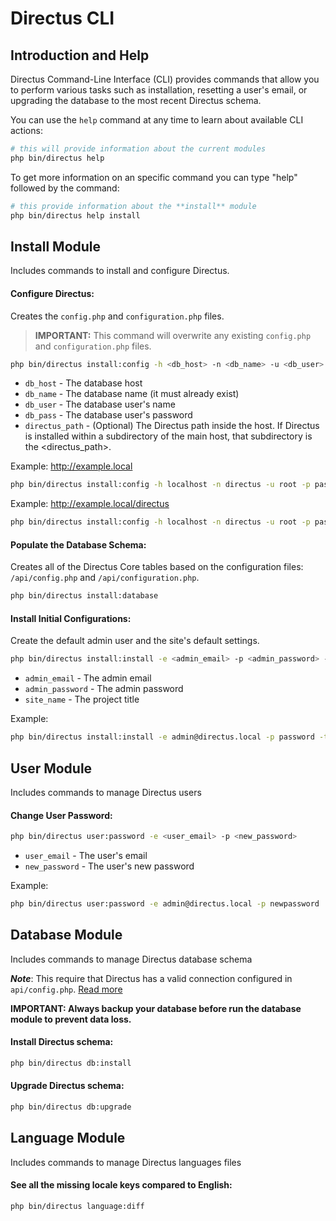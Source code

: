 # Directus CLI

## Introduction and Help
Directus Command-Line Interface (CLI) provides commands that allow you to perform various tasks such as installation, resetting a user's email, or upgrading the database to the most recent Directus schema.

You can use the `help` command at any time to learn about available CLI actions:

```bash
# this will provide information about the current modules
php bin/directus help
```

To get more information on an specific command you can type "help" followed by the command:

```bash
# this provide information about the **install** module
php bin/directus help install
```

## Install Module
Includes commands to install and configure Directus.

#### Configure Directus:
Creates the `config.php` and `configuration.php` files.

> **IMPORTANT:** This command will overwrite any existing `config.php` and `configuration.php` files.

```bash
php bin/directus install:config -h <db_host> -n <db_name> -u <db_user> -p <db_pass> -d <directus_path>
```

* `db_host` - The database host
* `db_name` - The database name (it must already exist)
* `db_user` - The database user's name
* `db_pass` - The database user's password
* `directus_path` - (Optional) The Directus path inside the host. If Directus is installed within a subdirectory of the main host, that subdirectory is the <directus_path>.

Example: http://example.local

```bash
php bin/directus install:config -h localhost -n directus -u root -p pass
```

Example: http://example.local/directus

```bash
php bin/directus install:config -h localhost -n directus -u root -p pass -d directus
```

#### Populate the Database Schema:

Creates all of the Directus Core tables based on the configuration files: `/api/config.php` and `/api/configuration.php`.

```bash
php bin/directus install:database
```

#### Install Initial Configurations:

Create the default admin user and the site's default settings.

```bash
php bin/directus install:install -e <admin_email> -p <admin_password> -t <site_name>
```

* `admin_email` - The admin email
* `admin_password` - The admin password
* `site_name` - The project title

Example:

```bash
php bin/directus install:install -e admin@directus.local -p password -t "Directus Example"
```

## User Module
Includes commands to manage Directus users

#### Change User Password:

```bash
php bin/directus user:password -e <user_email> -p <new_password>
```

* `user_email` - The user's email
* `new_password` - The user's new password

Example:

```bash
php bin/directus user:password -e admin@directus.local -p newpassword
```

## Database Module
Includes commands to manage Directus database schema

**_Note_**: This require that Directus has a valid connection configured in `api/config.php`. [Read more](/03-developer/03-configuration.md#apiconfigphp)

**IMPORTANT: Always backup your database before run the database module to prevent data loss.**

#### Install Directus schema:

```bash
php bin/directus db:install
```

#### Upgrade Directus schema:

```bash
php bin/directus db:upgrade
```

## Language Module
Includes commands to manage Directus languages files

#### See all the missing locale keys compared to English:

```bash
php bin/directus language:diff
```
